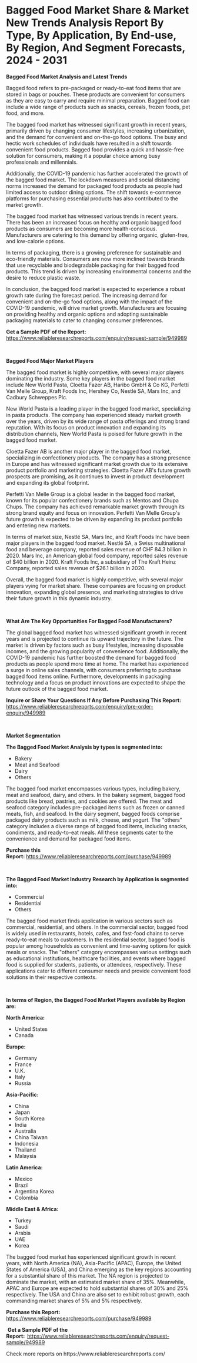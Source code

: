 <p><h1>Bagged Food Market Share & Market New Trends Analysis Report By Type, By Application, By End-use, By Region, And Segment Forecasts, 2024 - 2031</h1></p><p><strong>Bagged Food Market Analysis and Latest Trends</strong></p>
<p><p>Bagged food refers to pre-packaged or ready-to-eat food items that are stored in bags or pouches. These products are convenient for consumers as they are easy to carry and require minimal preparation. Bagged food can include a wide range of products such as snacks, cereals, frozen foods, pet food, and more.</p><p>The bagged food market has witnessed significant growth in recent years, primarily driven by changing consumer lifestyles, increasing urbanization, and the demand for convenient and on-the-go food options. The busy and hectic work schedules of individuals have resulted in a shift towards convenient food products. Bagged food provides a quick and hassle-free solution for consumers, making it a popular choice among busy professionals and millennials.</p><p>Additionally, the COVID-19 pandemic has further accelerated the growth of the bagged food market. The lockdown measures and social distancing norms increased the demand for packaged food products as people had limited access to outdoor dining options. The shift towards e-commerce platforms for purchasing essential products has also contributed to the market growth.</p><p>The bagged food market has witnessed various trends in recent years. There has been an increased focus on healthy and organic bagged food products as consumers are becoming more health-conscious. Manufacturers are catering to this demand by offering organic, gluten-free, and low-calorie options.</p><p>In terms of packaging, there is a growing preference for sustainable and eco-friendly materials. Consumers are now more inclined towards brands that use recyclable and biodegradable packaging for their bagged food products. This trend is driven by increasing environmental concerns and the desire to reduce plastic waste.</p><p>In conclusion, the bagged food market is expected to experience a robust growth rate during the forecast period. The increasing demand for convenient and on-the-go food options, along with the impact of the COVID-19 pandemic, will drive market growth. Manufacturers are focusing on providing healthy and organic options and adopting sustainable packaging materials to cater to changing consumer preferences.</p></p>
<p><strong>Get a Sample PDF of the Report:&nbsp;</strong> <a href="https://www.reliableresearchreports.com/enquiry/request-sample/949989">https://www.reliableresearchreports.com/enquiry/request-sample/949989</a></p>
<p>&nbsp;</p>
<p><strong>Bagged Food Major Market Players</strong></p>
<p><p>The bagged food market is highly competitive, with several major players dominating the industry. Some key players in the bagged food market include New World Pasta, Cloetta Fazer AB, Haribo GmbH & Co KG, Perfetti Van Melle Group, Kraft Foods Inc, Hershey Co, Nestlé SA, Mars Inc, and Cadbury Schweppes Plc.</p><p>New World Pasta is a leading player in the bagged food market, specializing in pasta products. The company has experienced steady market growth over the years, driven by its wide range of pasta offerings and strong brand reputation. With its focus on product innovation and expanding its distribution channels, New World Pasta is poised for future growth in the bagged food market.</p><p>Cloetta Fazer AB is another major player in the bagged food market, specializing in confectionery products. The company has a strong presence in Europe and has witnessed significant market growth due to its extensive product portfolio and marketing strategies. Cloetta Fazer AB's future growth prospects are promising, as it continues to invest in product development and expanding its global footprint.</p><p>Perfetti Van Melle Group is a global leader in the bagged food market, known for its popular confectionery brands such as Mentos and Chupa Chups. The company has achieved remarkable market growth through its strong brand equity and focus on innovation. Perfetti Van Melle Group's future growth is expected to be driven by expanding its product portfolio and entering new markets.</p><p>In terms of market size, Nestlé SA, Mars Inc, and Kraft Foods Inc have been major players in the bagged food market. Nestlé SA, a Swiss multinational food and beverage company, reported sales revenue of CHF 84.3 billion in 2020. Mars Inc, an American global food company, reported sales revenue of $40 billion in 2020. Kraft Foods Inc, a subsidiary of The Kraft Heinz Company, reported sales revenue of $26.1 billion in 2020.</p><p>Overall, the bagged food market is highly competitive, with several major players vying for market share. These companies are focusing on product innovation, expanding global presence, and marketing strategies to drive their future growth in this dynamic industry.</p></p>
<p>&nbsp;</p>
<p><strong>What Are The Key Opportunities For Bagged Food Manufacturers?</strong></p>
<p><p>The global bagged food market has witnessed significant growth in recent years and is projected to continue its upward trajectory in the future. The market is driven by factors such as busy lifestyles, increasing disposable incomes, and the growing popularity of convenience food. Additionally, the COVID-19 pandemic has further boosted the demand for bagged food products as people spend more time at home. The market has experienced a surge in online sales channels, with consumers preferring to purchase bagged food items online. Furthermore, developments in packaging technology and a focus on product innovations are expected to shape the future outlook of the bagged food market.</p></p>
<p><strong>Inquire or Share Your Questions If Any Before Purchasing This Report:</strong> <a href="https://www.reliableresearchreports.com/enquiry/pre-order-enquiry/949989">https://www.reliableresearchreports.com/enquiry/pre-order-enquiry/949989</a></p>
<p>&nbsp;</p>
<p><strong>Market Segmentation</strong></p>
<p><strong>The Bagged Food Market Analysis by types is segmented into:</strong></p>
<p><ul><li>Bakery</li><li>Meat and Seafood</li><li>Dairy</li><li>Others</li></ul></p>
<p><p>The bagged food market encompasses various types, including bakery, meat and seafood, dairy, and others. In the bakery segment, bagged food products like bread, pastries, and cookies are offered. The meat and seafood category includes pre-packaged items such as frozen or canned meats, fish, and seafood. In the dairy segment, bagged foods comprise packaged dairy products such as milk, cheese, and yogurt. The "others" category includes a diverse range of bagged food items, including snacks, condiments, and ready-to-eat meals. All these segments cater to the convenience and demand for packaged food items.</p></p>
<p><strong>Purchase this Report:&nbsp;</strong><a href="https://www.reliableresearchreports.com/purchase/949989">https://www.reliableresearchreports.com/purchase/949989</a></p>
<p>&nbsp;</p>
<p><strong>The Bagged Food Market Industry Research by Application is segmented into:</strong></p>
<p><ul><li>Commercial</li><li>Residential</li><li>Others</li></ul></p>
<p><p>The bagged food market finds application in various sectors such as commercial, residential, and others. In the commercial sector, bagged food is widely used in restaurants, hotels, cafes, and fast-food chains to serve ready-to-eat meals to customers. In the residential sector, bagged food is popular among households as convenient and time-saving options for quick meals or snacks. The "others" category encompasses various settings such as educational institutions, healthcare facilities, and events where bagged food is supplied for students, patients, or attendees, respectively. These applications cater to different consumer needs and provide convenient food solutions in their respective contexts.</p></p>
<p>&nbsp;</p>
<p><strong>In terms of Region, the Bagged Food Market Players available by Region are:</strong></p>
<p>
    <p> <strong> North America: </strong>
        <ul>
            <li>United States</li>
            <li>Canada</li>
        </ul>
        </p> 
    <p> <strong> Europe: </strong>
        <ul>
            <li>Germany</li>
            <li>France</li>
            <li>U.K.</li>
            <li>Italy</li>
            <li>Russia</li>
        </ul>
        </p> 
    <p> <strong> Asia-Pacific: </strong>
        <ul>
            <li>China</li>
            <li>Japan</li>
            <li>South Korea</li>
            <li>India</li>
            <li>Australia</li>
            <li>China Taiwan</li>
            <li>Indonesia</li>
            <li>Thailand</li>
            <li>Malaysia</li>
        </ul>
        </p> 
    <p> <strong> Latin America: </strong>
        <ul>
            <li>Mexico</li>
            <li>Brazil</li>
            <li>Argentina Korea</li>
            <li>Colombia</li>
        </ul>
        </p> 
    <p> <strong> Middle East & Africa: </strong>
        <ul>
            <li>Turkey</li>
            <li>Saudi</li>
            <li>Arabia</li>
            <li>UAE</li>
            <li>Korea</li>
        </ul>
    </p>
    </p>
<p><p>The bagged food market has experienced significant growth in recent years, with North America (NA), Asia-Pacific (APAC), Europe, the United States of America (USA), and China emerging as the key regions accounting for a substantial share of this market. The NA region is projected to dominate the market, with an estimated market share of 35%. Meanwhile, APAC and Europe are expected to hold substantial shares of 30% and 25% respectively. The USA and China are also set to exhibit robust growth, each commanding market shares of 5% and 5% respectively.</p></p>
<p><strong>Purchase this Report: </strong><a href="https://www.reliableresearchreports.com/purchase/949989">https://www.reliableresearchreports.com/purchase/949989</a></p>
<p>&nbsp;<strong>Get a Sample PDF of the Report:&nbsp;&nbsp;</strong><a href="https://www.reliableresearchreports.com/enquiry/request-sample/949989">https://www.reliableresearchreports.com/enquiry/request-sample/949989</a></p>
<p><strong></strong></p>
<p>Check more reports on https://www.reliableresearchreports.com/</p>